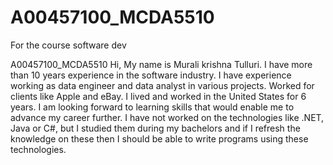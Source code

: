 # A00457100_MCDA5510
For the course software dev

A00457100_MCDA5510
Hi, My name is Murali krishna Tulluri. I have more than 10 years experience in the software industry. I have experience working as data engineer and data analyst in various projects. Worked for clients like Apple and eBay. I lived and worked in the United States for 6 years. I am looking forward to learning skills that would enable me to advance my career further. I have not worked on the technologies like .NET, Java or C#, but I studied them during my bachelors and if I refresh the knowledge on these then I should be able to write programs using these technologies.
